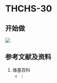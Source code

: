 # THCHS-30

## 开始做

![](/images/基本数据类型/经典数据集/语音/THCHS-30/01.jpg)

## 参考文献及资料

1. 维基百科
	- [](https://en.wikipedia.org/wiki/) ｜ [](https://zh.wikipedia.org/wiki/) 
